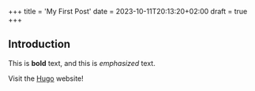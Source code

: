 +++
title = 'My First Post'
date = 2023-10-11T20:13:20+02:00
draft = true
+++
## Introduction

This is **bold** text, and this is *emphasized* text.

Visit the [Hugo](https://gohugo.io) website!
